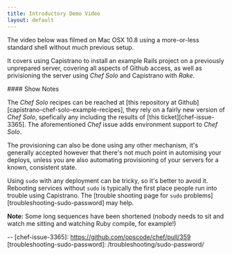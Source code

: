 ```yaml
---
title: Introductory Demo Video
layout: default
---
```


The video below was filmed on Mac OSX 10.8 using a more-or-less standard shell
without much previous setup.

It covers using Capistrano to install an example Rails project on a previously
unprepared server, covering all aspects of Github access, as well as
privisioning the server using *Chef Solo* and Capistrano with *Rake*.



#### Show Notes

The *Chef Solo* recipes can be reached at [this repository at
Github][capistrano-chef-solo-example-recipes], they rely on a fairly new
version of *Chef Solo*, spefically any including the results of [this
ticket][chef-issue-3365]. The aforementioned *Chef* issue adds environment
support to *Chef Solo*.

The provisioning can also be done using any other mechanism, it's generally
accepted however that there's not much point in automising your deploys,
unless you are also automating provisioning of your servers for a known,
consistent state.

Using `sudo` with any deployment can be tricky, so it's better to avoid it.
Rebooting services without `sudo` is typically the first place people run into
trouble using Capistrano. The [trouble shooting page for `sudo`
problems][troubleshooting-sudo-password] may help.

**Note:** Some long sequences have been shortened (nobody needs to sit and watch me
sitting and watching Ruby compile, for example!)

--
[chef-issue-3365]: https://github.com/opscode/chef/pull/359
[troubleshooting-sudo-password]: /troubleshooting/sudo-password/
